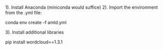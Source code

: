 1). Install Anaconda (miniconda would suffice)
2). Import the environment from the .yml file:

conda env create -f amld.yml

3). Install additional libraries

pip install wordcloud==1.3.1